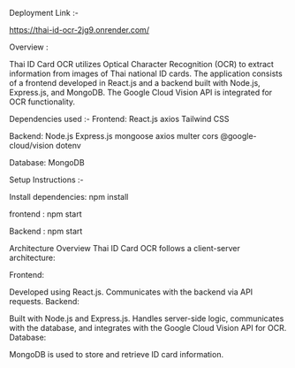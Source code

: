 Deployment Link :-

https://thai-id-ocr-2jg9.onrender.com/

Overview :

Thai ID Card OCR utilizes Optical Character Recognition (OCR) to extract information from images of Thai national ID cards. The application consists of a frontend developed in React.js and a backend built with Node.js, Express.js, and MongoDB. The Google Cloud Vision API is integrated for OCR functionality.


Dependencies used :-
Frontend:
React.js
axios
Tailwind CSS


Backend:
Node.js
Express.js
mongoose
axios
multer
cors
@google-cloud/vision
dotenv


Database:
MongoDB

Setup Instructions :-

Install dependencies:
npm install

frontend :
npm start

Backend :
npm start

Architecture Overview
Thai ID Card OCR follows a client-server architecture:

Frontend:

Developed using React.js.
Communicates with the backend via API requests.
Backend:

Built with Node.js and Express.js.
Handles server-side logic, communicates with the database, and integrates with the Google Cloud Vision API for OCR.
Database:

MongoDB is used to store and retrieve ID card information.